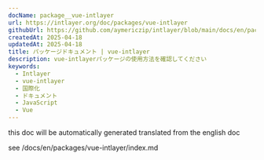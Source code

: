 ```yaml
---
docName: package__vue-intlayer
url: https://intlayer.org/doc/packages/vue-intlayer
githubUrl: https://github.com/aymericzip/intlayer/blob/main/docs/en/packages/vue-intlayer/index.md
createdAt: 2025-04-18
updatedAt: 2025-04-18
title: パッケージドキュメント | vue-intlayer
description: vue-intlayerパッケージの使用方法を確認してください
keywords:
  - Intlayer
  - vue-intlayer
  - 国際化
  - ドキュメント
  - JavaScript
  - Vue
---
```


this doc will be automatically generated translated from the english doc

see /docs/en/packages/vue-intlayer/index.md
